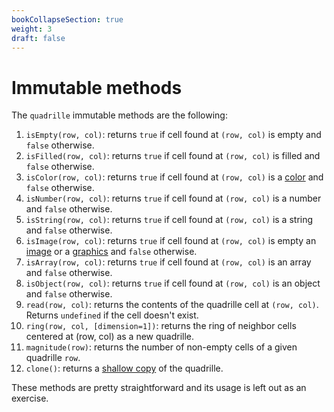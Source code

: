 ```yaml
---
bookCollapseSection: true
weight: 3
draft: false
---
```


# Immutable methods

The `quadrille` immutable methods are the following:

1. `isEmpty(row, col)`: returns `true` if cell found at `(row, col)` is empty and `false` otherwise.
2. `isFilled(row, col)`: returns `true` if cell found at `(row, col)` is filled and `false` otherwise.
3. `isColor(row, col)`: returns `true` if cell found at `(row, col)` is a [color](https://p5js.org/reference/#/p5/p5.Color) and `false` otherwise.
4. `isNumber(row, col)`: returns `true` if cell found at `(row, col)` is a number and `false` otherwise.
5. `isString(row, col)`: returns `true` if cell found at `(row, col)` is a string and `false` otherwise.
6. `isImage(row, col)`: returns `true` if cell found at `(row, col)` is empty an [image](https://p5js.org/reference/#/p5.Image) or a [graphics](https://p5js.org/reference/#/p5.Graphics) and `false` otherwise.
7. `isArray(row, col)`: returns `true` if cell found at `(row, col)` is an array and `false` otherwise.
8. `isObject(row, col)`: returns `true` if cell found at `(row, col)` is an object and `false` otherwise.
9.  `read(row, col)`: returns the contents of the quadrille cell at `(row, col)`. Returns `undefined` if the cell doesn't exist.
10. `ring(row, col, [dimension=1])`: returns the ring of neighbor cells centered at (row, col) as a new quadrille.
11. `magnitude(row)`: returns the number of non-empty cells of a given quadrille `row`.
12. `clone()`: returns a [shallow copy](https://en.wikipedia.org/wiki/Object_copying#Shallow_copy) of the quadrille.

These methods are pretty straightforward and its usage is left out as an exercise.